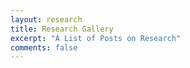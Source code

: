 ```yaml
---
layout: research
title: Research Gallery
excerpt: "A List of Posts on Research"
comments: false
---
```

